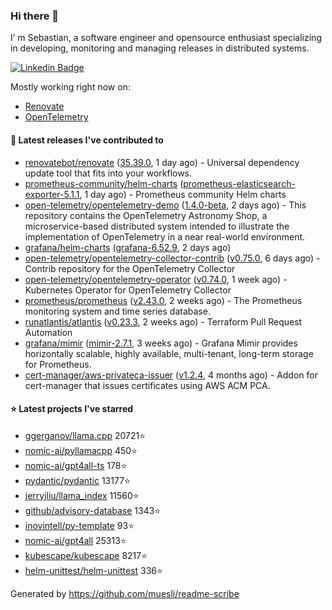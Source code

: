 ### Hi there 👋

I’ m Sebastian, a software engineer and opensource enthusiast specializing in developing, monitoring and managing releases in distributed systems.

[![Linkedin Badge](https://img.shields.io/badge/-LinkedIn-blue?style=flat&logo=Linkedin&logoColor=white&link=https://www.linkedin.com/in/sebastian-poxhofer/)](https://www.linkedin.com/in/sebastian-poxhofer/)

Mostly working right now on:
- [Renovate](https://github.com/renovatebot/renovate)
- [OpenTelemetry](https://github.com/open-telemetry)



#### 🚀 Latest releases I've contributed to

- [renovatebot/renovate](https://github.com/renovatebot/renovate) ([35.39.0](https://github.com/renovatebot/renovate/releases/tag/35.39.0), 1 day ago) - Universal dependency update tool that fits into your workflows.
- [prometheus-community/helm-charts](https://github.com/prometheus-community/helm-charts) ([prometheus-elasticsearch-exporter-5.1.1](https://github.com/prometheus-community/helm-charts/releases/tag/prometheus-elasticsearch-exporter-5.1.1), 1 day ago) - Prometheus community Helm charts
- [open-telemetry/opentelemetry-demo](https://github.com/open-telemetry/opentelemetry-demo) ([1.4.0-beta](https://github.com/open-telemetry/opentelemetry-demo/releases/tag/1.4.0-beta), 2 days ago) - This repository contains the OpenTelemetry Astronomy Shop, a microservice-based distributed system intended to illustrate the implementation of OpenTelemetry in a near real-world environment.
- [grafana/helm-charts](https://github.com/grafana/helm-charts) ([grafana-6.52.9](https://github.com/grafana/helm-charts/releases/tag/grafana-6.52.9), 2 days ago)
- [open-telemetry/opentelemetry-collector-contrib](https://github.com/open-telemetry/opentelemetry-collector-contrib) ([v0.75.0](https://github.com/open-telemetry/opentelemetry-collector-contrib/releases/tag/v0.75.0), 6 days ago) - Contrib repository for the OpenTelemetry Collector
- [open-telemetry/opentelemetry-operator](https://github.com/open-telemetry/opentelemetry-operator) ([v0.74.0](https://github.com/open-telemetry/opentelemetry-operator/releases/tag/v0.74.0), 1 week ago) - Kubernetes Operator for OpenTelemetry Collector
- [prometheus/prometheus](https://github.com/prometheus/prometheus) ([v2.43.0](https://github.com/prometheus/prometheus/releases/tag/v2.43.0), 2 weeks ago) - The Prometheus monitoring system and time series database.
- [runatlantis/atlantis](https://github.com/runatlantis/atlantis) ([v0.23.3](https://github.com/runatlantis/atlantis/releases/tag/v0.23.3), 2 weeks ago) - Terraform Pull Request Automation
- [grafana/mimir](https://github.com/grafana/mimir) ([mimir-2.7.1](https://github.com/grafana/mimir/releases/tag/mimir-2.7.1), 3 weeks ago) - Grafana Mimir provides horizontally scalable, highly available, multi-tenant, long-term storage for Prometheus.
- [cert-manager/aws-privateca-issuer](https://github.com/cert-manager/aws-privateca-issuer) ([v1.2.4](https://github.com/cert-manager/aws-privateca-issuer/releases/tag/v1.2.4), 4 months ago) - Addon for cert-manager that issues certificates using AWS ACM PCA.

#### ⭐ Latest projects I've starred

- [ggerganov/llama.cpp](https://github.com/ggerganov/llama.cpp) 20721⭐
- [nomic-ai/pyllamacpp](https://github.com/nomic-ai/pyllamacpp) 450⭐
- [nomic-ai/gpt4all-ts](https://github.com/nomic-ai/gpt4all-ts) 178⭐
- [pydantic/pydantic](https://github.com/pydantic/pydantic) 13177⭐
- [jerryjliu/llama_index](https://github.com/jerryjliu/llama_index) 11560⭐
- [github/advisory-database](https://github.com/github/advisory-database) 1343⭐
- [inovintell/py-template](https://github.com/inovintell/py-template) 93⭐
- [nomic-ai/gpt4all](https://github.com/nomic-ai/gpt4all) 25313⭐
- [kubescape/kubescape](https://github.com/kubescape/kubescape) 8217⭐
- [helm-unittest/helm-unittest](https://github.com/helm-unittest/helm-unittest) 336⭐



Generated by https://github.com/muesli/readme-scribe
